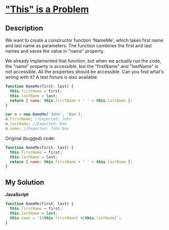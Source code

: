 # ["This" is a Problem](https://www.codewars.com/kata/547c71fdc5b2b38db1000098)

## Description

We want to create a constructor function 'NameMe', which takes first name and last name as parameters. The function combines the first and last names and saves the value in "name" property.

We already implemented that function, but when we actually run the code, the "name" property is accessible, but the "firstName" and "lastName" is not accessible. All the properties should be accessible. Can you find what's wrong with it? A test fixture is also available

```js
function NameMe(first, last) {
  this.firstName = first;
  this.lastName = last;
  return { name: this.firstName + ' ' + this.lastName };
}

var n = new NameMe('John', 'Doe');
n.firstName; //Expected: John
n.lastName; //Expected: Doe
n.name; //Expected: John Doe
```

Original (bugged) code:

```js
function NameMe(first, last) {
  this.firstName = first;
  this.lastName = last;
  return { name: this.firstName + ' ' + this.lastName };
}
```

## My Solution

**JavaScript**

```js
function NameMe(first, last) {
  this.firstName = first;
  this.lastName = last;
  this.name = `${this.firstName} ${this.lastName}`;
}
```
